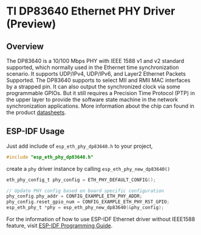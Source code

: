 # TI DP83640 Ethernet PHY Driver (Preview)

## Overview

The DP83640 is a 10/100 Mbps PHY with IEEE 1588 v1 and v2 standard supported, which normally used in the Ethernet time synchronization scenario. It supports UDP/IPv4, UDP/IPv6, and Layer2 Ethernet
Packets Supported. The DP83640 supports to select MII and RMII MAC interfaces by a strapped pin. It can also output the synchronized clock via some programmable GPIOs. But it still requires a Precision Time Protocol (PTP) in the upper layer to provide the software state machine in the network synchronization applications. More information about the chip can found in the product [datasheets](https://www.ti.com/lit/ds/symlink/dp83640.pdf).

## ESP-IDF Usage

Just add include of `esp_eth_phy_dp83640.h` to your project,

```c
#include "esp_eth_phy_dp83640.h"
```

create a `phy` driver instance by calling `esp_eth_phy_new_dp83640()`

```c
eth_phy_config_t phy_config = ETH_PHY_DEFAULT_CONFIG();

// Update PHY config based on board specific configuration
phy_config.phy_addr = CONFIG_EXAMPLE_ETH_PHY_ADDR;
phy_config.reset_gpio_num = CONFIG_EXAMPLE_ETH_PHY_RST_GPIO;
esp_eth_phy_t *phy = esp_eth_phy_new_dp83640(&phy_config);
```

For the information of how to use ESP-IDF Ethernet driver without IEEE1588 feature, visit [ESP-IDF Programming Guide](https://docs.espressif.com/projects/esp-idf/en/latest/esp32/api-reference/network/esp_eth.html).
